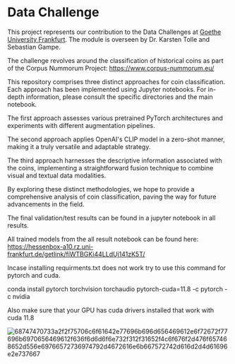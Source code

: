 
# Data Challenge


This project represents our contribution to the Data Challenges at [Goethe University Frankfurt](https://www.uni-frankfurt.de/de?locale=de). 
The module is overseen by Dr. Karsten Tolle and Sebastian Gampe.

The challenge revolves around the classification of historical coins as part of the Corpus Nummorum Project: https://www.corpus-nummorum.eu/

This repository comprises three distinct approaches for coin classification. Each approach has been implemented using Jupyter notebooks. For in-depth information, please consult the specific directories and the main notebook.

The first approach assesses various pretrained PyTorch architectures and experiments with different augmentation pipelines.

The second approach applies OpenAI's CLIP model in a zero-shot manner, making it a truly versatile and adaptable strategy.

The third approach harnesses the descriptive information associated with the coins, implementing a straightforward fusion technique to combine visual and textual data modalities.



By exploring these distinct methodologies, we hope to provide a comprehensive analysis of coin classification, paving the way for future advancements in the field.

The final validation/test results can be found in a jupyter notebook in all results.

All trained models from the all result notebook can be found here:
https://hessenbox-a10.rz.uni-frankfurt.de/getlink/fiWTBGKi44LLdUj141zK5T/

Incase installing requirments.txt does not work try to use this command for pytorch and cuda.


conda install pytorch torchvision torchaudio pytorch-cuda=11.8 -c pytorch -c nvidia


Also make sure that your GPU has cuda drivers installed that work with cuda 11.8


![68747470733a2f2f75706c6f61642e77696b696d656469612e6f72672f77696b6970656469612f636f6d6d6f6e732f312f31652f4c6f676f2d476f657468652d556e69766572736974792d4672616e6b667572742d616d2d4d61696e2e737667](https://github.com/Cappl1/DataChallenge/assets/119538490/40ca3914-d85e-4fbe-8c7c-d854c330025c)

